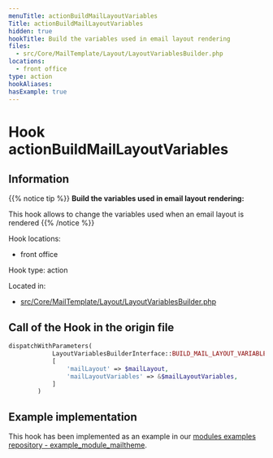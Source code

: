 ```yaml
---
menuTitle: actionBuildMailLayoutVariables
Title: actionBuildMailLayoutVariables
hidden: true
hookTitle: Build the variables used in email layout rendering
files:
  - src/Core/MailTemplate/Layout/LayoutVariablesBuilder.php
locations:
  - front office
type: action
hookAliases:
hasExample: true
---
```


# Hook actionBuildMailLayoutVariables

## Information

{{% notice tip %}}
**Build the variables used in email layout rendering:** 

This hook allows to change the variables used when an email layout is rendered
{{% /notice %}}

Hook locations: 
  - front office

Hook type: action

Located in: 
  - [src/Core/MailTemplate/Layout/LayoutVariablesBuilder.php](https://github.com/PrestaShop/PrestaShop/blob/8.0.x/src/Core/MailTemplate/Layout/LayoutVariablesBuilder.php)

## Call of the Hook in the origin file

```php
dispatchWithParameters(
            LayoutVariablesBuilderInterface::BUILD_MAIL_LAYOUT_VARIABLES_HOOK,
            [
                'mailLayout' => $mailLayout,
                'mailLayoutVariables' => &$mailLayoutVariables,
            ]
        )
```

## Example implementation

This hook has been implemented as an example in our [modules examples repository - example_module_mailtheme](https://github.com/PrestaShop/example-modules/blob/master/example_module_mailtheme).